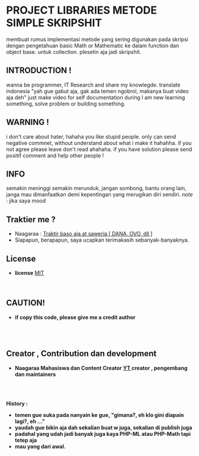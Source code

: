 # PROJECT LIBRARIES METODE SIMPLE SKRIPSHIT

membuat rumus implementasi metode yang sering digunakan pada skripsi dengan pengetahuan basic Math or Mathematic ke dalam function dan object base. untuk collection. plesetin aja jadi skripshit.

## INTRODUCTION !

wanna be programmer, IT Research and share my knowlegde.
translate indonesia "yah gue gabut aja, gak ada temen ngobrol, makanya buat video aja deh"
just make video for self documentation during I am new learning something, solve problem or building something.

## WARNING !

i don't care about hater, hahaha you like stupid people. only can send negative commnet, without
understand about what i make it hahahha. if you not agree please leave don't read ahahaha. if you
have solution please send positif comment and help other people !

## INFO

semakin meninggi semakin merunduk, jangan sombong, bantu orang lain, janga mau dimanfaatkan demi kepentingan yang merugikan diri sendiri. _note_ : jika saya mood

<!-- Links -->

## Traktier me ?

- Naagaraa : [ Traktir baso aja at saweria [ DANA, OVO, dll ] ](https://saweria.co/naagaraa)
- Siapapun, berapapun, saya ucapkan terimakasih sebanyak-banyaknya.

## License

- **license** [ MIT ](https://github.com/naagaraa/metode-skriphit/blob/main/LICENSE.MD)

<br>

## CAUTION!

- <b>if copy this code, please give me a credit author<b>

<br><br>

## Creator , Contribution dan development

- **Naagaraa Mahasiswa dan Content Creator** [ YT ](https://www.youtube.com/channel/UCYsZhw6Mlk23Q-nUPP9t1YA) creator , pengembang dan maintainers

<br><br>

**History :**

- temen gue suka pada nanyain ke gue, "gimana?, eh klo gini diapain lagi?, eh ..."
- yaudah gue bikin aja dah sekalian buat w juga, sekalian di publish juga
- padahal yang udah jadi banyak juga kaya PHP-ML atau PHP-Math tapi tetep aja
- mau yang dari awal.
